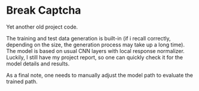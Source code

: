# Break Captcha

Yet another old project code. 

The training and test data generation is built-in (if i recall correctly, depending on the size, the generation process may take up a long time). 
The model is based on usual CNN layers with local response normalizer. Luckily, I still have my project report, so one can quickly check it for the model details and results.  

As a final note, one needs to manually adjust the model path to evaluate the trained path. 
